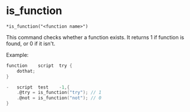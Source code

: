 
# is_function
```
*is_function("<function name>")
```

This command checks whether a function exists.
It returns 1 if function is found, or 0 if it isn't.

Example:
```c
function	script	try	{
	dothat;
}

-	script	test	-1,{
	.@try = is_function("try"); // 1
	.@not = is_function("not"); // 0
}
```
